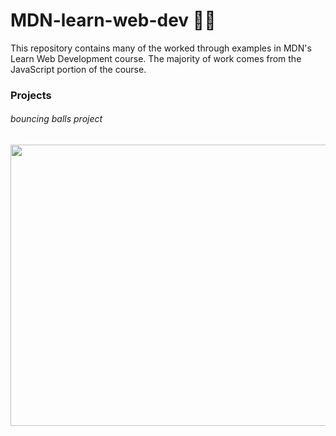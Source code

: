 # MDN-learn-web-dev 👨‍💻
This repository contains many of the worked through examples in MDN's Learn Web Development course. The majority of work comes from the JavaScript portion of the course. 

### Projects

###### bouncing balls project
<img src="https://i.gyazo.com/9ee25c3d8ef0040ab72341b80d477c07.gif" width="900" height="450" />

